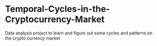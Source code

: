 # Temporal-Cycles-in-the-Cryptocurrency-Market
Data analysis project to learn and figure out some cycles and patterns on the crypto currency market

